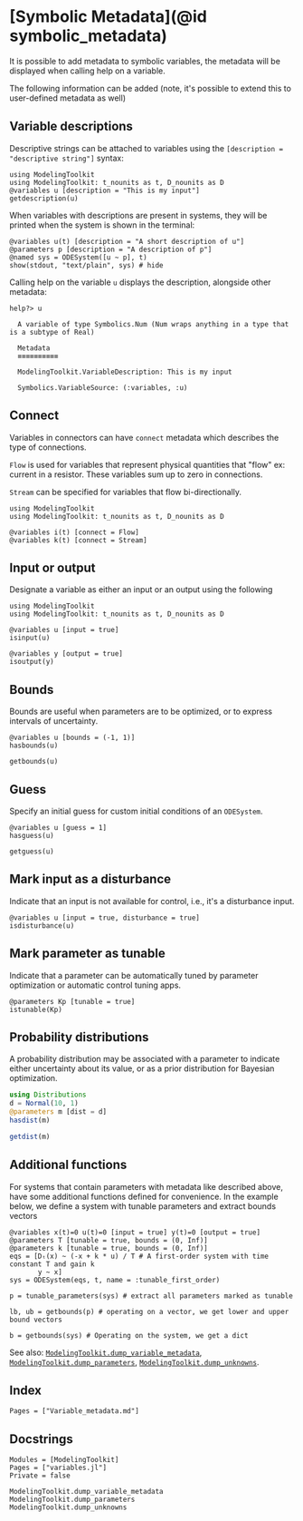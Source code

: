 # [Symbolic Metadata](@id symbolic_metadata)

It is possible to add metadata to symbolic variables, the metadata will be displayed when calling help on a variable.

The following information can be added (note, it's possible to extend this to user-defined metadata as well)

## Variable descriptions

Descriptive strings can be attached to variables using the `[description = "descriptive string"]` syntax:

```@example metadata
using ModelingToolkit
using ModelingToolkit: t_nounits as t, D_nounits as D
@variables u [description = "This is my input"]
getdescription(u)
```

When variables with descriptions are present in systems, they will be printed when the system is shown in the terminal:

```@example metadata
@variables u(t) [description = "A short description of u"]
@parameters p [description = "A description of p"]
@named sys = ODESystem([u ~ p], t)
show(stdout, "text/plain", sys) # hide
```

Calling help on the variable `u` displays the description, alongside other metadata:

```
help?> u

  A variable of type Symbolics.Num (Num wraps anything in a type that is a subtype of Real)

  Metadata
  ≡≡≡≡≡≡≡≡≡≡

  ModelingToolkit.VariableDescription: This is my input

  Symbolics.VariableSource: (:variables, :u)
```

## Connect

Variables in connectors can have `connect` metadata which describes the type of connections.

`Flow` is used for variables that represent physical quantities that "flow" ex:
current in a resistor. These variables sum up to zero in connections.

`Stream` can be specified for variables that flow bi-directionally.

```@example connect
using ModelingToolkit
using ModelingToolkit: t_nounits as t, D_nounits as D

@variables i(t) [connect = Flow]
@variables k(t) [connect = Stream]
```

## Input or output

Designate a variable as either an input or an output using the following

```@example metadata
using ModelingToolkit
using ModelingToolkit: t_nounits as t, D_nounits as D

@variables u [input = true]
isinput(u)
```

```@example metadata
@variables y [output = true]
isoutput(y)
```

## Bounds

Bounds are useful when parameters are to be optimized, or to express intervals of uncertainty.

```@example metadata
@variables u [bounds = (-1, 1)]
hasbounds(u)
```

```@example metadata
getbounds(u)
```

## Guess

Specify an initial guess for custom initial conditions of an `ODESystem`.

```@example metadata
@variables u [guess = 1]
hasguess(u)
```

```@example metadata
getguess(u)
```

## Mark input as a disturbance

Indicate that an input is not available for control, i.e., it's a disturbance input.

```@example metadata
@variables u [input = true, disturbance = true]
isdisturbance(u)
```

## Mark parameter as tunable

Indicate that a parameter can be automatically tuned by parameter optimization or automatic control tuning apps.

```@example metadata
@parameters Kp [tunable = true]
istunable(Kp)
```

## Probability distributions

A probability distribution may be associated with a parameter to indicate either
uncertainty about its value, or as a prior distribution for Bayesian optimization.

```julia
using Distributions
d = Normal(10, 1)
@parameters m [dist = d]
hasdist(m)
```

```julia
getdist(m)
```

## Additional functions

For systems that contain parameters with metadata like described above, have some additional functions defined for convenience.
In the example below, we define a system with tunable parameters and extract bounds vectors

```@example metadata
@variables x(t)=0 u(t)=0 [input = true] y(t)=0 [output = true]
@parameters T [tunable = true, bounds = (0, Inf)]
@parameters k [tunable = true, bounds = (0, Inf)]
eqs = [Dₜ(x) ~ (-x + k * u) / T # A first-order system with time constant T and gain k
       y ~ x]
sys = ODESystem(eqs, t, name = :tunable_first_order)
```

```@example metadata
p = tunable_parameters(sys) # extract all parameters marked as tunable
```

```@example metadata
lb, ub = getbounds(p) # operating on a vector, we get lower and upper bound vectors
```

```@example metadata
b = getbounds(sys) # Operating on the system, we get a dict
```

See also: [`ModelingToolkit.dump_variable_metadata`](@ref), [`ModelingToolkit.dump_parameters`](@ref),
[`ModelingToolkit.dump_unknowns`](@ref).

## Index

```@index
Pages = ["Variable_metadata.md"]
```

## Docstrings

```@autodocs
Modules = [ModelingToolkit]
Pages = ["variables.jl"]
Private = false
```

```@docs
ModelingToolkit.dump_variable_metadata
ModelingToolkit.dump_parameters
ModelingToolkit.dump_unknowns
```
